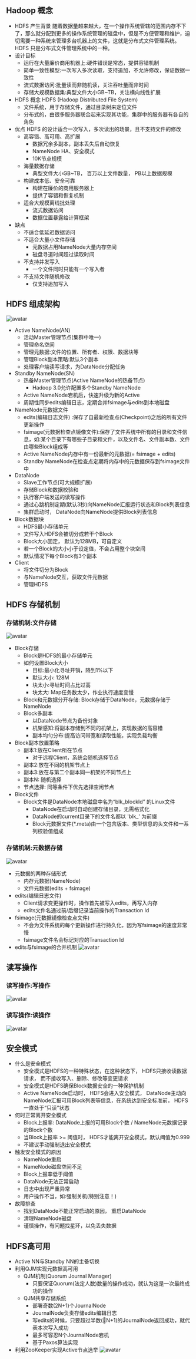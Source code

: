 ## Hadoop 概念
* HDFS 产生背景
随着数据量越来越大，在一个操作系统管辖的范围内存不下了，那么就分配到更多的操作系统管理的磁盘中，但是不方便管理和维护，迫切需要一种系统来管理多台机器上的文件，这就是分布式文件管理系统。 HDFS 只是分布式文件管理系统中的一种。
* 设计目标
    * 运行在大量廉价商用机器上:硬件错误是常态，提供容错机制
    * 简单一致性模型:一次写入多次读取，支持追加，不允许修改，保证数据一致性
    * 流式数据访问:批量读而非随机读，关注吞吐量而非时间
    * 存储大规模数据集:典型文件大小GB~TB，关注横向线性扩展
* HDFS 概念
HDFS (Hadoop Distributed File System)
    * 文件系统，用于存储文件，通过目录树来定位文件
    * 分布式的，由很多服务器联合起来实现其功能，集群中的服务器有各自的角色
* 优点
    HDFS 的设计适合一次写入，多次读出的场景，且不支持文件的修改
    * 高容错、高可用、高扩展
        * 数据冗余多副本，副本丢失后自动恢复
        * NameNode HA、安全模式
        * 10K节点规模
    * 海量数据存储
        * 典型文件大小GB~TB， 百万以上文件数量， PB以上数据规模
    * 构建成本低、安全可靠
        * 构建在廉价的商用服务器上
        * 提供了容错和恢复机制
    * 适合大规模离线批处理
        * 流式数据访问
        * 数据位置暴露给计算框架
* 缺点
    * 不适合低延迟数据访问
    * 不适合大量小文件存储
        * 元数据占用NameNode大量内存空间
        * 磁盘寻道时间超过读取时间
    * 不支持并发写入
        * 一个文件同时只能有一个写入者
    * 不支持文件随机修改
        * 仅支持追加写入
## HDFS 组成架构
![avatar](E:/学习/bigdata/hadoop/hadoop架构.png "hadoop架构")
* Active NameNode(AN)
    * 活动Master管理节点(集群中唯一)
    * 管理命名空间
    * 管理元数据:文件的位置、所有者、权限、数据块等
    * 管理Block副本策略:默认3个副本
    * 处理客户端读写请求，为DataNode分配任务
* Standby NameNode(SN)
    * 热备Master管理节点(Active NameNode的热备节点)
        * Hadoop 3.0允许配置多个Standby NameNode
    * Active NameNode宕机后，快速升级为新的Active
    * 周期性同步edits编辑日志，定期合并fsimage与edits到本地磁盘
* NameNode元数据文件
    * edits(编辑日志文件) :保存了自最新检查点(Checkpoint)之后的所有文件更新操作
    * fsimage(元数据检查点镜像文件):保存了文件系统中所有的目录和文件信息，如:某个目录下有哪些子目录和文件，以及文件名、文件副本数、文件由哪些Block组成等
    * Active NameNode内存中有一份最新的元数据(= fsimage + edits)
    * Standby NameNode在检查点定期将内存中的元数据保存到fsimage文件中
* DataNode
    * Slave工作节点(可大规模扩展)
    * 存储Block和数据校验和
    * 执行客户端发送的读写操作
    * 通过心跳机制定期(默认3秒)向NameNode汇报运行状态和Block列表信息
    * 集群启动时， DataNode向NameNode提供Block列表信息
* Block数据块
    * HDFS最小存储单元
    * 文件写入HDFS会被切分成若干个Block
    * Block大小固定， 默认为128MB，可自定义
    * 若一个Block的大小小于设定值，不会占用整个块空间
    * 默认情况下每个Block有3个副本
* Client
    * 将文件切分为Block
    * 与NameNode交互，获取文件元数据
    * 管理HDFS
## HDFS 存储机制
### 存储机制:文件存储
![avatar](E:/学习/bigdata/hadoop/hadoop文件块DataNode.png "hadoop DataNode文件块")
* Block存储
    * Block是HDFS的最小存储单元
    * 如何设置Block大小
        * 目标:最小化寻址开销，降到1%以下
        * 默认大小: 128M
        * 块太小:寻址时间占比过高
        * 块太大: Map任务数太少，作业执行速度变慢
    * Block和元数据分开存储: Block存储于DataNode，元数据存储于NameNode
    * Block多副本
        * 以DataNode节点为备份对象
        * 机架感知:将副本存储到不同的机架上，实现数据的高容错
        * 副本均匀分布:提高访问带宽和读取性能，实现负载均衡
* Block副本放置策略
    * 副本1:放在Client所在节点
        * 对于远程Client，系统会随机选择节点
    * 副本2:放在不同的机架节点上
    * 副本3:放在与第二个副本同一机架的不同节点上
    * 副本N: 随机选择
    * 节点选择: 同等条件下优先选择空闲节点
* Block文件
    * Block文件是DataNode本地磁盘中名为“blk_blockId” 的Linux文件
        * DataNode在启动时自动创建存储目录，无需格式化
        * DataNode的current目录下的文件名都以 'blk\_' 为前缀
        * Block元数据文件(\*.meta)由一个包含版本、类型信息的头文件和一系列校验值组成
### 存储机制:元数据存储
![avatar](E:/学习/bigdata/hadoop/hadoop文件块NameNode.png "hadoop NameNode文件块")
* 元数据的两种存储形式
    * 内存元数据(NameNode)
    * 文件元数据(edits + fsimage)
* edits(编辑日志文件)
    * Client请求变更操作时，操作首先被写入edits，再写入内存
    * edits文件名通过前/后缀记录当前操作的Transaction Id
* fsimage(元数据镜像检查点文件)
    * 不会为文件系统的每个更新操作进行持久化，因为写fsimage的速度非常慢
    * fsimage文件名会标记对应的Transaction Id
* edits与fsimage的合并机制
    ![avatar](E:/学习/bigdata/hadoop/edits与fsimage合并.jpg "edits与fsimage合并机制")
## 读写操作
### 读写操作:写操作
![avatar](E:/学习/bigdata/hadoop/写操作.png "写操作")
### 读写操作:读操作
![avatar](E:/学习/bigdata/hadoop/读操作.png "读操作")
## 安全模式
* 什么是安全模式
    * 安全模式是HDFS的一种特殊状态，在这种状态下， HDFS只接收读数据请求， 而不接收写入、删除、修改等变更请求
    * 安全模式是HDFS确保Block数据安全的一种保护机制
    * Active NameNode启动时， HDFS会进入安全模式， DataNode主动向NameNode汇报可用Block列表等信息，在系统达到安全标准前， HDFS一直处于“只读”状态
* 何时正常离开安全模式
    * Block上报率: DataNode上报的可用Block个数 / NameNode元数据记录的Block个数
    * 当Block上报率 >= 阈值时， HDFS才能离开安全模式，默认阈值为0.999
    * 不建议手动强制退出安全模式
* 触发安全模式的原因
    * NameNode重启
    * NameNode磁盘空间不足
    * Block上报率低于阈值
    * DataNode无法正常启动
    * 日志中出现严重异常
    * 用户操作不当，如:强制关机(特别注意！)
* 故障排查
    * 找到DataNode不能正常启动的原因， 重启DataNode
    * 清理NameNode磁盘
    * 谨慎操作，有问题找星环，以免丢失数据
## HDFS高可用
* Active NN与Standby NN的主备切换
* 利用QJM实现元数据高可用
    * QJM机制(Quorum Journal Manager)
        * 只要保证Quorum(法定人数)数量的操作成功，就认为这是一次最终成功的操作
    * QJM共享存储系统
        * 部署奇数(2N+1)个JournalNode
        * JournalNode负责存储edits编辑日志
        * 写edits的时候，只要超过半数(N+1)的JournalNode返回成功，就代表本次写入成功
        * 最多可容忍N个JournalNode宕机
        * 基于Paxos算法实现
* 利用ZooKeeper实现Active节点选举
    ![avatar](E:/学习/bigdata/hadoop/zookeeper节点选举.jpg "zookeeper active节点选举")
